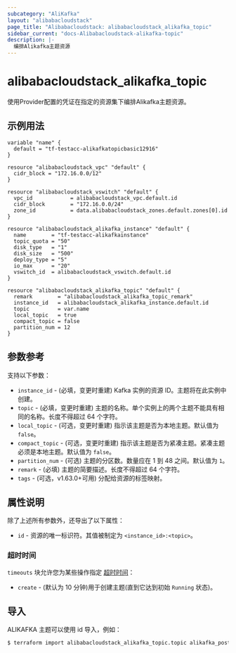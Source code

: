 ```yaml
---
subcategory: "AliKafka"
layout: "alibabacloudstack"
page_title: "Alibabacloudstack: alibabacloudstack_alikafka_topic"
sidebar_current: "docs-Alibabacloudstack-alikafka-topic"
description: |- 
  编排Alikafka主题资源
---
```


# alibabacloudstack_alikafka_topic

使用Provider配置的凭证在指定的资源集下编排Alikafka主题资源。

## 示例用法

```hcl
variable "name" {
  default = "tf-testacc-alikafkatopicbasic12916"
}

resource "alibabacloudstack_vpc" "default" {
  cidr_block = "172.16.0.0/12"
}

resource "alibabacloudstack_vswitch" "default" {
  vpc_id            = alibabacloudstack_vpc.default.id
  cidr_block        = "172.16.0.0/24"
  zone_id           = data.alibabacloudstack_zones.default.zones[0].id
}

resource "alibabacloudstack_alikafka_instance" "default" {
  name        = "tf-testacc-alikafkainstance"
  topic_quota = "50"
  disk_type   = "1"
  disk_size   = "500"
  deploy_type = "5"
  io_max      = "20"
  vswitch_id  = alibabacloudstack_vswitch.default.id
}

resource "alibabacloudstack_alikafka_topic" "default" {
  remark        = "alibabacloudstack_alikafka_topic_remark"
  instance_id   = alibabacloudstack_alikafka_instance.default.id
  topic         = var.name
  local_topic   = true
  compact_topic = false
  partition_num = 12
}
```

## 参数参考

支持以下参数：

* `instance_id` - (必填，变更时重建) Kafka 实例的资源 ID。主题将在此实例中创建。
* `topic` - (必填，变更时重建) 主题的名称。单个实例上的两个主题不能具有相同的名称。长度不得超过 64 个字符。
* `local_topic` - (可选，变更时重建) 指示该主题是否为本地主题。默认值为 `false`。
* `compact_topic` - (可选，变更时重建) 指示该主题是否为紧凑主题。紧凑主题必须是本地主题。默认值为 `false`。
* `partition_num` - (可选) 主题的分区数。数量应在 1 到 48 之间。默认值为 `1`。
* `remark` - (必填) 主题的简要描述。长度不得超过 64 个字符。
* `tags` - (可选，v1.63.0+可用) 分配给资源的标签映射。

## 属性说明

除了上述所有参数外，还导出了以下属性：

* `id` - 资源的唯一标识符。其值被制定为 `<instance_id>:<topic>`。

### 超时时间

`timeouts` 块允许您为某些操作指定 [超时时间](https://www.terraform.io/docs/configuration-0-11/resources.html#timeouts)：

* `create` - (默认为 10 分钟)用于创建主题(直到它达到初始 `Running` 状态)。

## 导入

ALIKAFKA 主题可以使用 id 导入，例如：

```bash
$ terraform import alibabacloudstack_alikafka_topic.topic alikafka_post-cn-123455abc:topicName
```